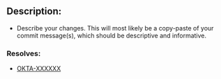 ## Description:
- Describe your changes. This will most likely be a copy-paste of your commit
  message(s), which should be descriptive and informative.

### Resolves:
* [OKTA-XXXXXX](https://oktainc.atlassian.net/browse/OKTA-XXXXXX)

